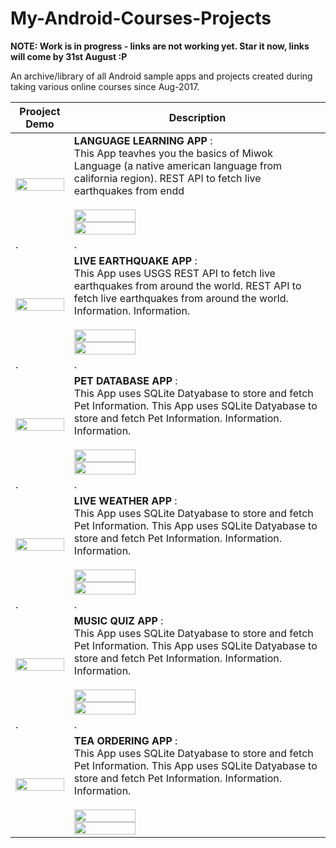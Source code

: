 # My-Android-Courses-Projects
**NOTE: Work is in progress - links are not working yet. Star it now, links will come by 31st August :P**

An archive/library of all Android sample apps and projects created during taking various online courses since Aug-2017.

| Prooject Demo |  Description  |
| ------------- | ------------- |
| <img src="https://user-images.githubusercontent.com/2780145/44610185-c4d86e80-a818-11e8-99f1-0ca07e7b32bf.gif" width="100%"/> | **LANGUAGE LEARNING APP** : <br>This App teavhes you the basics of Miwok Language (a native american language from california region). REST API to fetch live earthquakes from endd <br><br><img src="https://user-images.githubusercontent.com/2780145/44580830-194c0180-a7b9-11e8-9dc8-61d67db4944d.png" width="50%"/><br><img src="https://user-images.githubusercontent.com/2780145/44614282-1f84c100-a83f-11e8-97d2-2e464cd45169.png" width="50%"/> | 
| . | . |
| <img src="https://user-images.githubusercontent.com/2780145/44578925-72646700-a7b2-11e8-8c62-2a456409e031.gif" width="100%"/> | **LIVE EARTHQUAKE APP** : <br>This App uses USGS REST API to fetch live earthquakes from around the world. REST API to fetch live earthquakes from around the world. Information. Information. <br><br><img src="https://user-images.githubusercontent.com/2780145/44580830-194c0180-a7b9-11e8-9dc8-61d67db4944d.png" width="50%"/><br><img src="https://user-images.githubusercontent.com/2780145/44614282-1f84c100-a83f-11e8-97d2-2e464cd45169.png" width="50%"/> | 
| . | . |
| <img src="https://user-images.githubusercontent.com/2780145/44577315-64ace280-a7ae-11e8-8cd8-7c38b252f241.gif" width="100%"/> | **PET DATABASE APP** :<br> This App uses SQLite Datyabase to store and fetch Pet Information. This App uses SQLite Datyabase to store and fetch Pet Information. Information. Information. <br><br><img src="https://user-images.githubusercontent.com/2780145/44580830-194c0180-a7b9-11e8-9dc8-61d67db4944d.png" width="50%"/><br><img src="https://user-images.githubusercontent.com/2780145/44614282-1f84c100-a83f-11e8-97d2-2e464cd45169.png" width="50%"/> | 
| . | . |
| <img src="https://user-images.githubusercontent.com/2780145/44611892-be022980-a821-11e8-967e-30297bf3918b.gif" width="100%"/> | **LIVE WEATHER APP** :<br> This App uses SQLite Datyabase to store and fetch Pet Information. This App uses SQLite Datyabase to store and fetch Pet Information. Information. Information. <br><br><img src="https://user-images.githubusercontent.com/2780145/44580830-194c0180-a7b9-11e8-9dc8-61d67db4944d.png" width="50%"/><br><img src="https://user-images.githubusercontent.com/2780145/44614282-1f84c100-a83f-11e8-97d2-2e464cd45169.png" width="50%"/> | 
| . | . |
| <img src="https://user-images.githubusercontent.com/2780145/44614024-fb26e580-a83a-11e8-8df7-1580da522b44.gif" width="100%"/> | **MUSIC QUIZ APP** :<br> This App uses SQLite Datyabase to store and fetch Pet Information. This App uses SQLite Datyabase to store and fetch Pet Information. Information. Information. <br><br><img src="https://user-images.githubusercontent.com/2780145/44580830-194c0180-a7b9-11e8-9dc8-61d67db4944d.png" width="50%"/><br><img src="https://user-images.githubusercontent.com/2780145/44614282-1f84c100-a83f-11e8-97d2-2e464cd45169.png" width="50%"/> | 
| . | . |
| <img src="https://user-images.githubusercontent.com/2780145/44615422-8d3ce700-a857-11e8-9ac7-9d672001117b.gif" width="100%"/> | **TEA ORDERING APP** :<br> This App uses SQLite Datyabase to store and fetch Pet Information. This App uses SQLite Datyabase to store and fetch Pet Information. Information. Information. <br><br><img src="https://user-images.githubusercontent.com/2780145/44580830-194c0180-a7b9-11e8-9dc8-61d67db4944d.png" width="50%"/><br><img src="https://user-images.githubusercontent.com/2780145/44614282-1f84c100-a83f-11e8-97d2-2e464cd45169.png" width="50%"/> | 
